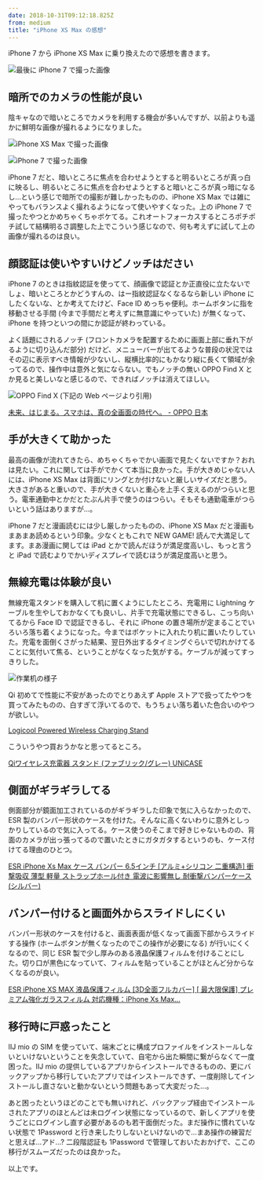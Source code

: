```yaml
---
date: 2018-10-31T09:12:18.825Z
from: medium
title: "iPhone XS Max の感想"
---
```


iPhone 7 から iPhone XS Max に乗り換えたので感想を書きます。

![最後に iPhone 7 で撮った画像](https://cdn-images-1.medium.com/max/800/0*6_vuG613bYC6lkci "最後に iPhone 7 で撮った画像")

## 暗所でのカメラの性能が良い

陰キャなので暗いところでカメラを利用する機会が多いんですが、以前よりも遥かに鮮明な画像が撮れるようになりました。

![iPhone XS Max で撮った画像](https://cdn-images-1.medium.com/max/800/1*g8v7-yghenK8sciM2vXQBQ.png "iPhone XS Max で撮った画像")

![iPhone 7 で撮った画像](https://cdn-images-1.medium.com/max/800/1*97XH8v5TqdNYugVizF67eQ.png "iPhone 7 で撮った画像")

iPhone 7 だと、暗いところに焦点を合わせようとすると明るいところが真っ白に映るし、明るいところに焦点を合わせようとすると暗いところが真っ暗になるし…という感じで暗所での撮影が難しかったものの、iPhone XS Max では雑にやってもバランスよく撮れるようになって使いやすくなった。上の iPhone 7 で撮ったやつとかめちゃくちゃボケてる。これオートフォーカスするところポチポチ試して結構明るさ調整した上でこういう感じなので、何も考えずに試して上の画像が撮れるのは良い。

## 顔認証は使いやすいけどノッチはださい

iPhone 7 のときは指紋認証を使ってて、顔画像で認証とか正直役に立たないでしょ、暗いところとかどうすんの、はー指紋認証なくなるなら新しい iPhone にしたくないな、とか考えてたけど、Face ID めっちゃ便利。ホームボタンに指を移動させる手間 (今まで手間だと考えずに無意識にやっていた) が無くなって、iPhone を持つといつの間にか認証が終わっている。

よく話題にされるノッチ (フロントカメラを配置するために画面上部に垂れ下がるように切り込んだ部分) だけど、メニューバーが出てるような普段の状況ではその辺に表示すべき情報が少ないし、縦横比率的にもかなり縦に長くて領域が余ってるので、操作中は意外と気にならない。でもノッチの無い OPPO Find X とか見ると美しいなと感じるので、できればノッチは消えてほしい。

![OPPO Find X (下記の Web ページより引用)](https://cdn-images-1.medium.com/max/800/1*CmUe0tZ5oFbtz-H02DRNSA.png "OPPO Find X (下記の Web ページより引用)")

[未来、はじまる。スマホは、真の全画面の時代へ。 - OPPO 日本](https://www.oppo.com/jp/smartphone-find_x/)

## 手が大きくて助かった

最高の画像が流れてきたら、めちゃくちゃでかい画面で見たくないですか？おれは見たい。これに関しては手がでかくて本当に良かった。手が大きめじゃない人には、iPhone XS Max は背面にリングとか付けないと厳しいサイズだと思う。大きさがあると重いので、手が大きくないと重心を上手く支えるのがつらいと思う。電車通勤中とかだとたぶん片手で使うのはつらい。そもそも通勤電車がつらいという話はありますが…。

iPhone 7 だと漫画読むには少し厳しかったものの、iPhone XS Max だと漫画もまあまあ読めるという印象。少なくともこれで NEW GAME! 読んで大満足してます。まあ漫画に関しては iPad とかで読んだほうが満足度高いし、もっと言うと iPad で読むよりでかいディスプレイで読むほうが満足度高いと思う。

## 無線充電は体験が良い

無線充電スタンドを購入して机に置くようにしたところ、充電用に Lightning ケーブルを生やしておかなくても良いし、片手で充電状態にできるし、こっち向いてるから Face ID で認証できるし、それに iPhone の置き場所が定まることでいろいろ落ち着くようになった。今まではポケットに入れたり机に置いたりしていた。充電を面倒くさがった結果、翌日外出するタイミングぐらいで切れかけてることに気付いて焦る、ということがなくなった気がする。ケーブルが減ってすっきりした。

![作業机の様子](https://cdn-images-1.medium.com/max/800/1*6UBoig7-rBmbQFeEAti1rw.png "作業机の様子")

Qi 初めてで性能に不安があったのでとりあえず Apple ストアで扱ってたやつを買ってみたものの、白すぎて浮いてるので、もうちょい落ち着いた色合いのやつが欲しい。

[Logicool Powered Wireless Charging Stand](https://www.apple.com/jp/shop/product/HM6U2J/A/logicool-powered-wireless-charging-stand)

こういうやつ買おうかなと思ってるところ。

[Qiワイヤレス充電器 スタンド (ファブリック/グレー) UNiCASE](https://unicase.jp/iphone-goods/battery/48258.html)

## 側面がギラギラしてる

側面部分が鏡面加工されているのがギラギラした印象で気に入らなかったので、ESR 製のバンパー形状のケースを付けた。そんなに高くないわりに意外としっかりしているので気に入ってる。ケース使うのそこまで好きじゃないものの、背面のカメラが出っ張ってるので置いたときにガタガタするというのも、ケース付けてる理由のひとつ。

[ESR iPhone Xs Max ケース バンパー 6.5インチ \[アルミ+シリコン 二重構造\] 衝撃吸収 薄型 軽量 ストラップホール付き 電波に影響無し 耐衝撃バンパーケース (シルバー)](https://www.amazon.co.jp/dp/B07GJD1VMQ)

## バンパー付けると画面外からスライドしにくい

バンパー形状のケースを付けると、画面表面が低くなって画面下部からスライドする操作 (ホームボタンが無くなったのでこの操作が必要になる) が行いにくくなるので、同じ ESR 製で少し厚みのある液晶保護フィルムを付けることにした。切り口が黒色になっていて、フィルムを貼っていることがほとんど分からなくなるのが良い。

[ESR iPhone XS MAX 液晶保護フィルム \[3D全面フルカバー\] \[ 最大限保護\] プレミアム強化ガラスフィルム 対応機種：iPhone Xs Max…](https://www.amazon.co.jp/dp/B07G42KLZZ)

## 移行時に戸惑ったこと

IIJ mio の SIM を使っていて、端末ごとに構成プロファイルをインストールしないといけないということを失念していて、自宅から出た瞬間に繋がらなくて一度困った。IIJ mio の提供しているアプリからインストールできるものの、更にバックアップから移行していたアプリではインストールできず、一度削除してインストールし直さないと動かないという問題もあって大変だった…。

あと困ったというほどのことでも無いけれど、バックアップ経由でインストールされたアプリのほとんどは未ログイン状態になっているので、新しくアプリを使うごとにログインし直す必要があるのも若干面倒だった。まだ操作に慣れていない状態で 1Password と行き来したりしないといけないので…まあ操作の練習だと思えば…アド…? 二段階認証も 1Password で管理しておいたおかげで、ここの移行がスムーズだったのは良かった。

以上です。
